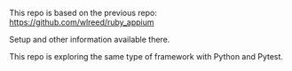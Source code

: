 This repo is based on the previous repo:  https://github.com/wlreed/ruby_appium

Setup and other information available there.

This repo is exploring the same type of framework with Python and Pytest.
